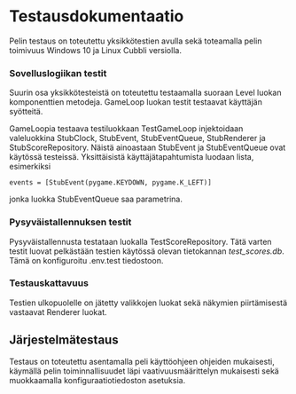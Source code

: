 # Testausdokumentaatio

Pelin testaus on toteutettu yksikkötestien avulla sekä toteamalla pelin toimivuus Windows 10 ja Linux Cubbli versiolla.

### Sovelluslogiikan testit

Suurin osa yksikkötesteistä on toteutettu testaamalla suoraan Level luokan komponenttien metodeja.
GameLoop luokan testit testaavat käyttäjän syötteitä.

GameLoopia testaava testiluokkaan TestGameLoop injektoidaan valeluokkina StubClock, StubEvent, StubEventQueue, StubRenderer ja StubScoreRepository.
Näistä ainoastaan StubEvent ja StubEventQueue ovat käytössä testeissä. Yksittäisistä käyttäjätapahtumista luodaan lista, esimerkiksi 
```
events = [StubEvent(pygame.KEYDOWN, pygame.K_LEFT)]
```
jonka luokka StubEventQueue saa parametrina.

### Pysyväistallennuksen testit

Pysyväistallennusta testataan luokalla TestScoreRepository. Tätä varten testit luovat pelkästään testien käytössä olevan tietokannan _test_scores.db_.
Tämä on konfiguroitu .env.test tiedostoon.

### Testauskattavuus

Testien ulkopuolelle on jätetty valikkojen luokat sekä näkymien piirtämisestä vastaavat Renderer luokat.

## Järjestelmätestaus

Testaus on toteutettu asentamalla peli käyttöohjeen ohjeiden mukaisesti, käymällä pelin toiminnallisuudet läpi vaativuusmäärittelyn mukaisesti
sekä muokkaamalla konfiguraatiotiedoston asetuksia.
